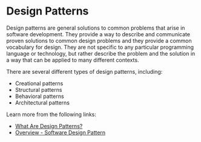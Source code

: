 # Design Patterns

Design patterns are general solutions to common problems that arise in software development. They provide a way to describe and communicate proven solutions to common design problems and they provide a common vocabulary for design. They are not specific to any particular programming language or technology, but rather describe the problem and the solution in a way that can be applied to many different contexts.

There are several different types of design patterns, including:

- Creational patterns
- Structural patterns
- Behavioral patterns
- Architectural patterns

Learn more from the following links:

- [What Are Design Patterns?](https://www.youtube.com/watch?v=BWprw8UHIzA)
- [Overview - Software Design Pattern](https://en.wikipedia.org/wiki/Software_design_pattern)
